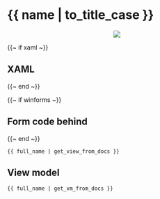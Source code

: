 # {{ name | to_title_case }}

<p align="center">
  <img src="https://raw.githubusercontent.com/beto-rodriguez/LiveCharts2/master/docs/{{ unique_name }}/result.gif" />
</p>

{{~ if xaml ~}}
## XAML
{{~ end ~}}

{{~ if winforms ~}}
## Form code behind
{{~ end ~}}

```
{{ full_name | get_view_from_docs }}
```

## View model

```
{{ full_name | get_vm_from_docs }}
```
